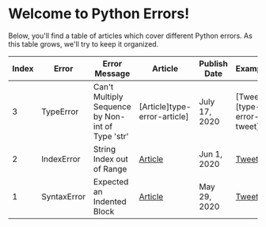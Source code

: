# Welcome to Python Errors!

Below, you'll find a table of articles which cover different Python errors. As this table grows, we'll try to keep it organized.

| Index | Error       | Error Message                                    | Article                      | Publish Date  | Example                   |
|-------|-------------|--------------------------------------------------|------------------------------|---------------|---------------------------|
| 3     | TypeError   | Can't Multiply Sequence by Non-int of Type 'str' | [Article]type-error-article] | July 17, 2020 | [Tweet][type-error-tweet] |
| 2     | IndexError  | String Index out of Range                        | [Article][1] | Jun 1, 2020  | [Tweet][2] |
| 1     | SyntaxError | Expected an Indented Block                       | [Article][3] | May 29, 2020 | [Tweet][4] |

[1]: https://therenegadecoder.com/code/index-error-string-index-out-of-range/
[2]: https://twitter.com/RenegadeCoder94/status/1258623687038840839
[3]: https://therenegadecoder.com/code/syntax-error-expected-an-indented-block/
[4]: https://twitter.com/RenegadeCoder94/status/1258481269144522753

[type-error-article]: https://therenegadecoder.com/code/typeerror-cant-multiply-sequence-by-non-int-of-type-str/
